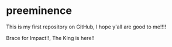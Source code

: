 # preeminence
This is my first repository on GitHub, I hope y'all are good to me!!!! 

Brace for Impact!!, The King is here!!
